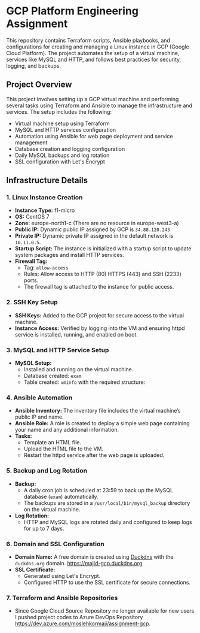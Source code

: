 # GCP Platform Engineering Assignment

This repository contains Terraform scripts, Ansible playbooks, and configurations for creating and managing a Linux instance in GCP (Google Cloud Platform). The project automates the setup of a virtual machine, services like MySQL and HTTP, and follows best practices for security, logging, and backups.

## Project Overview

This project involves setting up a GCP virtual machine and performing several tasks using Terraform and Ansible to manage the infrastructure and services. The setup includes the following:
- Virtual machine setup using Terraform
- MySQL and HTTP services configuration
- Automation using Ansible for web page deployment and service management
- Database creation and logging configuration
- Daily MySQL backups and log rotation
- SSL configuration with Let's Encrypt

## Infrastructure Details

### 1. Linux Instance Creation
- **Instance Type:** f1-micro
- **OS:** CentOS 7
- **Zone:** europe-north1-c (There are no resource in europe-west3-a)
- **Public IP:** Dynamic public IP assigned by GCP is `34.88.120.243`
- **Private IP:** Dynamic private IP assigned in the default network is `10.11.0.5`.
- **Startup Script:** The instance is initialized with a startup script to update system packages and install HTTP services.
- **Firewall Tag:** 
  - Tag: `allow-access`
  - Rules: Allow access to HTTP (80) HTTPS (443) and SSH (2233) ports.
  - The firewall tag is attached to the instance for public access.

### 2. SSH Key Setup
- **SSH Keys:** Added to the GCP project for secure access to the virtual machine.
- **Instance Access:** Verified by logging into the VM and ensuring httpd service is installed, running, and enabled on boot.

### 3. MySQL and HTTP Service Setup
- **MySQL Setup:**
  - Installed and running on the virtual machine.
  - Database created: `exam`
  - Table created: `vminfo` with the required structure:

### 4. Ansible Automation
- **Ansible Inventory:** The inventory file includes the virtual machine’s public IP and name.
- **Ansible Role:** A role is created to deploy a simple web page containing your name and any additional information.
- **Tasks:**
  - Template an HTML file.
  - Upload the HTML file to the VM.
  - Restart the httpd service after the web page is uploaded.
  
### 5. Backup and Log Rotation
- **Backup:** 
  - A daily cron job is scheduled at 23:59 to back up the MySQL database (`exam`) automatically.
  - The backups are stored in a `/usr/local/bin/mysql_backup` directory on the virtual machine.
- **Log Rotation:**
  - HTTP and MySQL logs are rotated daily and configured to keep logs for up to 7 days.

### 6. Domain and SSL Configuration
- **Domain Name:** A free domain is created using [Duckdns](https://www.duckdns.org/) with the `duckdns.org` domain. https://majid-gcp.duckdns.org
- **SSL Certificate:**
  - Generated using Let's Encrypt.
  - Configured HTTP to use the SSL certificate for secure connections.
  
### 7. Terraform and Ansible Repositories
- Since Google Cloud Source Repository no longer available for new users I pushed project codes to Azure DevOps Repository https://dev.azure.com/moslehkormaji/assignment-gcp.

